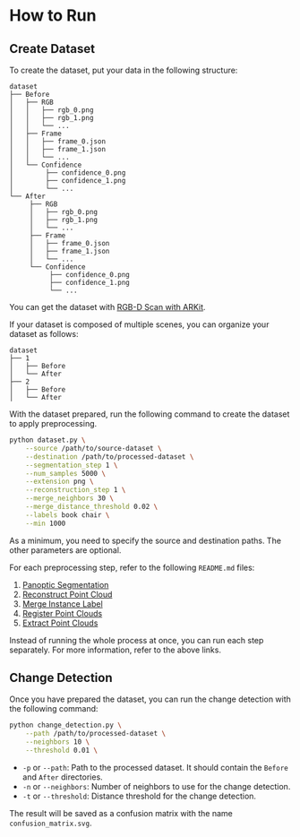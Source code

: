 # How to Run


## Create Dataset

To create the dataset, put your data in the following structure:

```
dataset
├── Before
│   ├── RGB
│   │   ├── rgb_0.png
│   │   ├── rgb_1.png
│   │   └── ...
│   ├── Frame
│   │   ├── frame_0.json
│   │   ├── frame_1.json
│   │   └── ...
│   └── Confidence
│        ├── confidence_0.png
│        ├── confidence_1.png
│        └── ...
└── After
     ├── RGB
     │   ├── rgb_0.png
     │   ├── rgb_1.png
     │   └── ...
     ├── Frame
     │   ├── frame_0.json
     │   ├── frame_1.json
     │   └── ...
     └── Confidence
          ├── confidence_0.png
          ├── confidence_1.png
          └── ...
```

You can get the dataset with [RGB-D Scan with ARKit](https://github.com/Tomoya-Matsubara/RGB-D-Scan-with-ARKit).


If your dataset is composed of multiple scenes, you can organize your dataset as follows:

```
dataset
├── 1
│   ├── Before
│   └── After
├── 2
│   ├── Before
│   └── After
```



With the dataset prepared, run the following command to create the dataset to apply preprocessing.

```bash
python dataset.py \
    --source /path/to/source-dataset \
    --destination /path/to/processed-dataset \
    --segmentation_step 1 \
    --num_samples 5000 \
    --extension png \
    --reconstruction_step 1 \
    --merge_neighbors 30 \
    --merge_distance_threshold 0.02 \
    --labels book chair \
    --min 1000
```

As a minimum, you need to specify the source and destination paths. The other parameters are optional.

For each preprocessing step, refer to the following `README.md` files:

1. [Panoptic Segmentation](./segmentation)
1. [Reconstruct Point Cloud](./reconstruct)
1. [Merge Instance Label](./merge)
1. [Register Point Clouds](./register)
1. [Extract Point Clouds](./extract)

Instead of running the whole process at once, you can run each step separately. For more information, refer to the above links.


## Change Detection

Once you have prepared the dataset, you can run the change detection with the following command:

```bash
python change_detection.py \
    --path /path/to/processed-dataset \
    --neighbors 10 \
    --threshold 0.01 \
```

- `-p` or `--path`: Path to the processed dataset. It should contain the `Before` and `After` directories.
- `-n` or `--neighbors`: Number of neighbors to use for the change detection.
- `-t` or `--threshold`: Distance threshold for the change detection.

The result will be saved as a confusion matrix with the name `confusion_matrix.svg`.
